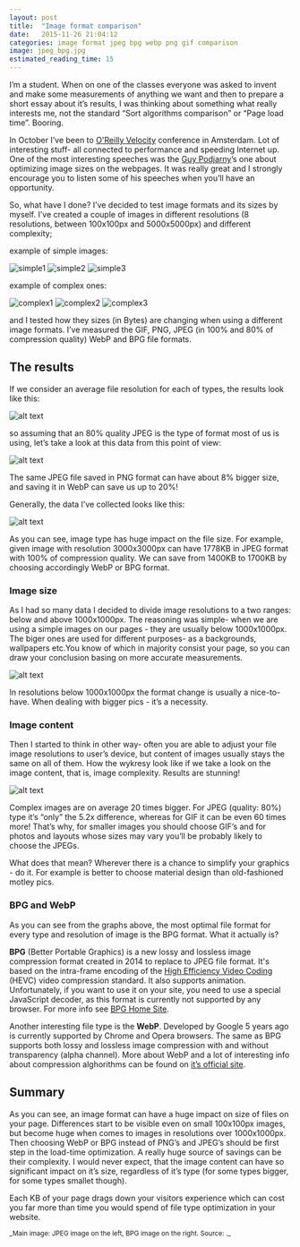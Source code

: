 ```yaml
---
layout: post
title:  "Image format comparison"
date:   2015-11-26 21:04:12
categories: image format jpeg bpg webp png gif comparison
image: jpeg_bpg.jpg
estimated_reading_time: 15
---
```

I’m a student. When on one of the classes everyone was asked to invent and make some measurements of anything we want and then to prepare a short essay about it’s results, I was thinking about something what really interests me, not the standard “Sort algorithms comparison” or “Page load time”. Booring.

In October I’ve been to [O'Reilly Velocity](http://conferences.oreilly.com/velocity/devops-web-performance-eu-2015) conference in Amsterdam. Lot of interesting stuff- all connected to performance and speeding Internet up. One of the most interesting speeches was the [Guy Podjarny](https://twitter.com/guypod)’s one about optimizing image sizes on the webpages. It was really great and I strongly encourage you to listen some of his speeches when you’ll have an opportunity.

So, what have I done? I’ve decided to test image formats and its sizes by myself. I’ve created a couple of images in different resolutions (8 resolutions, between 100x100px and 5000x5000px) and different complexity;


example of simple images:

![simple1]
![simple2]
![simple3]

example of complex ones:

![complex1]
![complex2]
![complex3]

and I tested how they sizes (in Bytes) are changing when using a different image formats. I’ve measured the GIF, PNG, JPEG (in 100% and 80% of compression quality) WebP and BPG file formats.

## The results

If we consider an average file resolution for each of types, the results look like this:

![alt text][chart_average]

so assuming that an 80% quality JPEG is the type of format most of us is using, let’s take a look at this data from this point of view:

![alt text][chart_JPEG]

The same JPEG file saved in PNG format can have about 8% bigger size, and saving it in WebP can save us up to 20%!

Generally, the data I’ve collected looks like this:

![alt text][chart_all]

As you can see, image type has huge impact on the file size. For example, given image with resolution 3000x3000px can have 1778KB in JPEG format with 100% of compression quality. We can save from 1400KB to 1700KB by choosing accordingly WebP or BPG format.

### Image size

As I had so many data I decided to divide image resolutions to a two ranges: below and above 1000x1000px. The reasoning was simple- when we are using a simple images on our pages - they are usually below 1000x1000px. The biger ones are used for different purposes- as a backgrounds, wallpapers etc.You know of which in majority consist your page, so you can draw your conclusion basing on more accurate measurements.

![alt text][chart_small_big]

In resolutions below 1000x1000px the format change is usually a nice-to-have. When dealing with bigger pics - it’s a necessity.

### Image content

Then I started to think in other way- often you are able to adjust your file image resolutions to user’s device, but content of images usually stays the same on all of them. How the wykresy look like if we take a look on the image content, that is, image complexity.
Results are stunning!

![alt text][chart_complexity]

Complex images are on average 20 times bigger. For JPEG (quality: 80%) type it’s “only” the 5.2x difference, whereas for GIF it can be even 60 times more! That’s why, for smaller images you should choose GIF’s and for photos and layouts whose sizes may vary you’ll be probably likely to choose the JPEGs. 

What does that mean? Wherever there is a chance to simplify your graphics - do it. For example is better to choose material design than old-fashioned motley pics.

### BPG and WebP

As you can see from the graphs above, the most optimal file format for every type and resolution of image is the BPG format. What it actually is?

__BPG__ (Better Portable Graphics) is a new lossy and lossless image compression format created in 2014 to replace to JPEG file format. It's based on the intra-frame encoding of the [High Efficiency Video Coding](https://en.wikipedia.org/wiki/High_Efficiency_Video_Coding) (HEVC) video compression standard. It also supports animation. Unfortunately, if you want to use it on your site, you need to use a special JavaScript decoder, as this format is currently not supported by any browser. For more info see [BPG Home Site](http://bellard.org/bpg/).

Another interesting file type is the __WebP__. Developed by Google 5 years ago is currently supported by Chrome and Opera browsers. The same as BPG supports both lossy and lossless image compression with and without transparency (alpha channel). More about WebP and a lot of interesting info about compression alghorithms can be found on [it’s official site](https://developers.google.com/speed/webp/).

## Summary

As you can see, an image format can have a huge impact on size of files on your page. Differences start to be visible even on small 100x100px images, but become huge when comes to images in resolutions over 1000x1000px. Then choosing WebP or BPG instead of PNG’s and JPEG’s should be first step in the load-time optimization. A really huge source of savings can be their complexity. I would never expect, that the image content can have so significant impact on it’s size, regardless of it’s type (for some types bigger, for some types smallet though).

Each KB of your page drags down your visitors experience which can cost you far more than time you would spend of file type optimization in your website.

<small>
_Main image: JPEG image on the left, BPG image on the right. Source: <http://www.webdesignerdepot.com>._
<small>

[simple1]: /images/image-formats/simple1.png "Simple image"
[simple2]: /images/image-formats/simple2.jpg "Simple image"
[simple3]: /images/image-formats/simple3.jpg "Simple image"
[complex1]: /images/image-formats/complex1.jpg "Complex image"
[complex2]: /images/image-formats/complex2.jpg "Complex image"
[complex3]: /images/image-formats/complex3.jpg "Complex image"
[chart_all]: /images/image-formats/chart_all.png "Overall results"
[chart_average]: /images/image-formats/chart_average.png "Average image size"
[chart_JPEG]: /images/image-formats/chart_JPEG.png "Average image size in comparison to JPEG"
[chart_small_big]: /images/image-formats/chart_small_big.png "Big and small images"
[chart_complexity]: /images/image-formats/chart_complexity.png "Simple and complex images"

